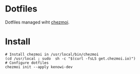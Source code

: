 # Dotfiles

Dotfiles managed wiht [chezmoi](https://chezmoi.io).

# Install
```shell
# Install chezmoi in /usr/local/bin/chezmoi
(cd /usr/local ; sudo  sh -c "$(curl -fsLS get.chezmoi.io)")
# Configure dotfiles
chezmoi init --apply kenowi-dev
```
